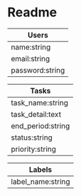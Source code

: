 # Readme

| Users | 
| ---- |
| name:string |  
| email:string |
| password:string |

| Tasks | 
| ---- |
| task_name:string |  
| task_detail:text |
| end_period:string |
| status:string |  
| priority:string |

| Labels | 
| ---- |
| label_name:string |
